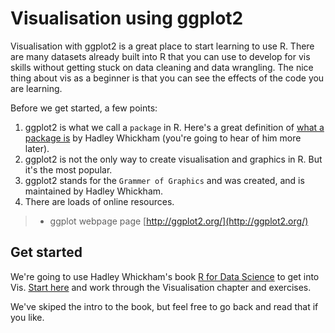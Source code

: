 # Visualisation using ggplot2

Visualisation with ggplot2 is a great place to start learning to use R. There are many datasets already built into R that you can use to develop for vis skills without getting stuck on data cleaning and data wrangling. The nice thing about vis as a beginner is that you can see the effects of the code you are learning.      

Before we get started, a few points:   
1. ggplot2 is what we call a `package` in R. Here's a great definition of [what a package is](http://r-pkgs.had.co.nz/intro.html) by Hadley Whickham (you're going to hear of him more later).
2. ggplot2 is not the only way to create visualisation and graphics in R. But it's the most popular. 
2. ggplot2 stands for the `Grammer of Graphics` and was created, and is maintained by Hadley Whickham.
3. There are loads of online resources. 
  >* ggplot webpage page [http://ggplot2.org/](http://ggplot2.org/)


## Get started
We're going to use Hadley Whickham's book [R for Data Science]() to get into Vis. [Start here](http://r4ds.had.co.nz/data-visualisation.html) and work through the Visualisation chapter and exercises.   

We've skiped the intro to the book, but feel free to go back and read that if you like. 


